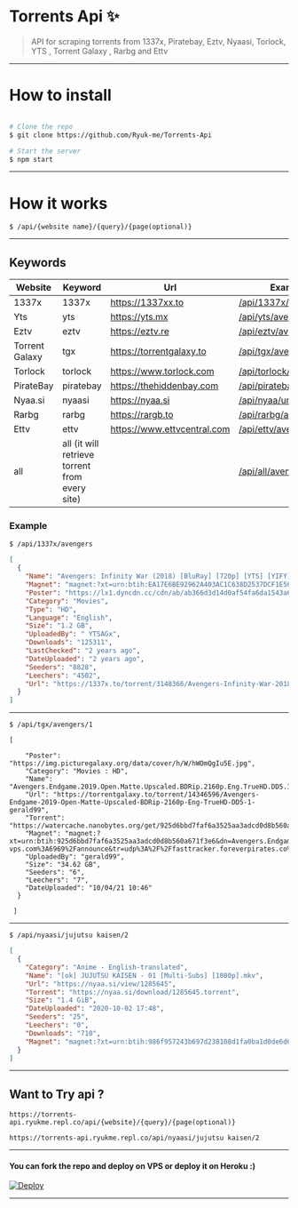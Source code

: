 # Torrents Api ✨

> API for scraping torrents from 1337x, Piratebay, Eztv, Nyaasi, Torlock, YTS , Torrent Galaxy , Rarbg and Ettv
---
# How to install

```sh

# Clone the repo
$ git clone https://github.com/Ryuk-me/Torrents-Api

# Start the server
$ npm start

```
---

# How it works

```
$ /api/{website name}/{query}/{page(optional)}

```
---

## Keywords

Website | Keyword | Url | Example
------------ | ------------- | ------------- | -------------
1337x | 1337x | https://1337xx.to | [/api/1337x/avengers](https://torrents-api.ryukme.repl.co/api/1337x/avengers)
Yts   | yts | https://yts.mx | [/api/yts/avengers](https://torrents-api.ryukme.repl.co/api/yts/avengers)
Eztv  | eztv | https://eztv.re | [/api/eztv/avengers](https://torrents-api.ryukme.repl.co/api/eztv/avengers)
Torrent Galaxy | tgx | https://torrentgalaxy.to | [/api/tgx/avengers](https://torrents-api.ryukme.repl.co/api/tgx/avengers)
Torlock | torlock | https://www.torlock.com | [/api/torlock/avengers](https://torrents-api.ryukme.repl.co/api/torlock/avengers)
PirateBay | piratebay | https://thehiddenbay.com | [/api/piratebay/avengers](https://torrents-api.ryukme.repl.co/api/piratebay/avengers)
Nyaa.si | nyaasi | https://nyaa.si | [/api/nyaa/umaru](https://torrents-api.ryukme.repl.co/api/nyaa/umaru)
Rarbg | rarbg  | https://rargb.to | [/api/rarbg/avengers](https://torrents-api.ryukme.repl.co/api/rargb/avengers)
Ettv | ettv  | https://www.ettvcentral.com | [/api/ettv/avengers](https://torrents-api.ryukme.repl.co/api/ettv/avengers)
all | all (it will retrieve torrent from every site) | | [/api/all/avengers](https://torrents-api.ryukme.repl.co/api/all/avengers)


### Example

```
$ /api/1337x/avengers
```

```json
[
  {
    "Name": "Avengers: Infinity War (2018) [BluRay] [720p] [YTS] [YIFY]",
    "Magnet": "magnet:?xt=urn:btih:EA17E6BE92962A403AC1C638D2537DCF1E564D26&dn=Avengers%3A+Infinity+War+%282018%29+%5BBluRay%5D+%5B720p%5D+%5BYTS%5D+%5BYIFY%5D&tr=udp%3A%2F%2Ftracker.coppersurfer.tk%3A6969%2Fannounce&tr=udp%3A%2F%2F9.rarbg.com%3A2710%2Fannounce&tr=udp%3A%2F%2Fp4p.arenabg.com%3A1337&tr=udp%3A%2F%2Ftracker.leechers-paradise.org%3A6969&tr=udp%3A%2F%2Ftracker.internetwarriors.net%3A1337&tr=udp%3A%2F%2Ftracker.opentrackr.org%3A1337%2Fannounce&tr=udp%3A%2F%2Ftracker.zer0day.to%3A1337%2Fannounce&tr=udp%3A%2F%2Ftracker.leechers-paradise.org%3A6969%2Fannounce&tr=udp%3A%2F%2Fcoppersurfer.tk%3A6969%2Fannounce",
    "Poster": "https://lx1.dyncdn.cc/cdn/ab/ab366d3d14d0af54fa6da1543a618251.jpg",
    "Category": "Movies",
    "Type": "HD",
    "Language": "English",
    "Size": "1.2 GB",
    "UploadedBy": " YTSAGx",
    "Downloads": "125311",
    "LastChecked": "2 years ago",
    "DateUploaded": "2 years ago",
    "Seeders": "8828",
    "Leechers": "4502",
    "Url": "https://1337x.to/torrent/3148366/Avengers-Infinity-War-2018-BluRay-720p-YTS-YIFY/"
  }
]
```
---
```
$ /api/tgx/avengers/1
```
```
[
  
    "Poster": "https://img.picturegalaxy.org/data/cover/h/W/hWOmQgIu5E.jpg",
    "Category": "Movies : HD",
    "Name": "Avengers.Endgame.2019.Open.Matte.Upscaled.BDRip.2160p.Eng.TrueHD.DD5.1.gerald99",
    "Url": "https://torrentgalaxy.to/torrent/14346596/Avengers-Endgame-2019-Open-Matte-Upscaled-BDRip-2160p-Eng-TrueHD-DD5-1-gerald99",
    "Torrent": "https://watercache.nanobytes.org/get/925d6bbd7faf6a3525aa3adcd0d8b560a671f3e6/Avengers.Endgame.2019.Open.Matte.Upscaled.BDRip.2160p.Eng.TrueHD.DD5.1.gerald99",
    "Magnet": "magnet:?xt=urn:btih:925d6bbd7faf6a3525aa3adcd0d8b560a671f3e6&dn=Avengers.Endgame.2019.Open.Matte.Upscaled.BDRip.2160p.Eng.TrueHD.DD5.1.gerald99&tr=udp%3A%2F%2Ftracker.tiny-vps.com%3A6969%2Fannounce&tr=udp%3A%2F%2Ffasttracker.foreverpirates.co%3A6969%2Fannounce&tr=udp%3A%2F%2Ftracker.opentrackr.org%3A1337%2Fannounce&tr=udp%3A%2F%2Fexplodie.org%3A6969%2Fannounce&tr=udp%3A%2F%2Fopen.stealth.si%3A80%2Fannounce&tr=udp%3A%2F%2Ftracker.cyberia.is%3A6969%2Fannounce&tr=udp%3A%2F%2Fipv4.tracker.harry.lu%3A80%2Fannounce&tr=udp%3A%2F%2Ftracker.uw0.xyz%3A6969%2Fannounce&tr=udp%3A%2F%2Ftracker.dler.org%3A6969%2Fannounce&tr=udp%3A%2F%2F9.rarbg.to%3A2710%2Fannounce",
    "UploadedBy": "gerald99",
    "Size": "34.62 GB",
    "Seeders": "6",
    "Leechers": "7",
    "DateUploaded": "10/04/21 10:46"
  }
 
 ]
```
---

```
$ /api/nyaasi/jujutsu kaisen/2
```
```json
[
  {
    "Category": "Anime - English-translated",
    "Name": "[ok] JUJUTSU KAISEN - 01 [Multi-Subs] [1080p].mkv",
    "Url": "https://nyaa.si/view/1285645",
    "Torrent": "https://nyaa.si/download/1285645.torrent",
    "Size": "1.4 GiB",
    "DateUploaded": "2020-10-02 17:48",
    "Seeders": "25",
    "Leechers": "0",
    "Downloads": "710",
    "Magnet": "magnet:?xt=urn:btih:986f957243b697d238108d1fa0ba1d0de6d602aa&dn=%5Bok%5D%20JUJUTSU%20KAISEN%20-%2001%20%5BMulti-Subs%5D%20%5B1080p%5D.mkv&tr=http%3A%2F%2Fnyaa.tracker.wf%3A7777%2Fannounce&tr=udp%3A%2F%2Fopen.stealth.si%3A80%2Fannounce&tr=udp%3A%2F%2Ftracker.opentrackr.org%3A1337%2Fannounce&tr=udp%3A%2F%2Ftracker.coppersurfer.tk%3A6969%2Fannounce&tr=udp%3A%2F%2Fexodus.desync.com%3A6969%2Fannounce"
  }
]
```
---
## Want to Try api ?

```
https://torrents-api.ryukme.repl.co/api/{website}/{query}/{page(optional)}
```
```
https://torrents-api.ryukme.repl.co/api/nyaasi/jujutsu kaisen/2
```
---
#### You can fork the repo and deploy on VPS or deploy it on Heroku :)  

[![Deploy](https://www.herokucdn.com/deploy/button.svg)](https://heroku.com/deploy)

---
